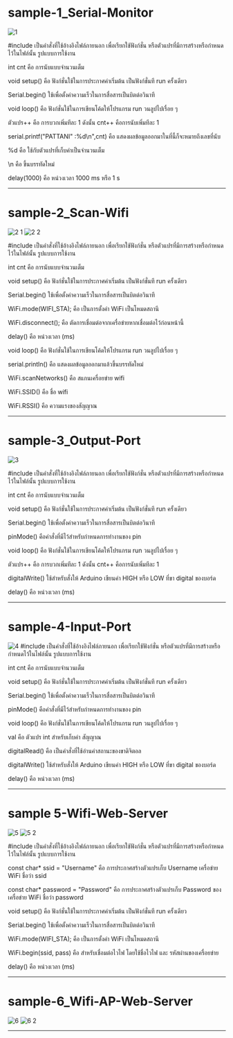 # sample-1_Serial-Monitor
![1](https://user-images.githubusercontent.com/98943425/153701608-0b9d78a3-f7a9-4be8-942d-acd927f777e4.png)

#include เป็นคำสั่งที่ใช้อ้างอิงไฟล์ภายนอก เพื่อเรียกใช้ฟังก์ชั่น หรือตัวแปรที่มีการสร้างหรือกำหนดไว้ในไฟล์นั้น รูปแบบการใช้งาน

int cnt คือ การนับแบบจำนวนเต็ม

void setup() คือ ฟังก์ชั่นใช้ในการประกาศค่าเริ่มต้น เป็นฟังก์ชั่นที run ครั้งเดียว

Serial.begin() ใช้เพื่อตั้งค่าความเร็วในการสื่อสารเป็นบิตต่อวินาที 

void loop()  คือ ฟังก์ชั่นใช้ในการเขียนโค้ดให้โปรแกรม run วนลูปไปเรื่อย ๆ

ตัวแปร++ คือ การบวกเพิ่มทีละ 1 ดังนั้น cnt++ คือการนับเพิ่มทีละ 1

serial.printf("PATTANI" :%d\n",cnt)  คือ แสดงผลข้อมูลออกมาในที่นี้ก็จะหมายถึงเลขที่นับ

%d คือ ใช้กับตัวแปรที่เก็บค่าเป็นจำนวนเต็ม 

\n คือ ขึ้นบรรทัดใหม่

delay(1000) คือ หน่วงเวลา 1000 ms หรือ 1 s

---

# sample-2_Scan-Wifi
![2 1](https://user-images.githubusercontent.com/98943425/153701628-537e7b56-6160-430d-a5ad-ada6c7ac47aa.png)
![2 2](https://user-images.githubusercontent.com/98943425/153701620-e064909f-ac86-43e7-a468-37c55fd9c3ab.png)

#include เป็นคำสั่งที่ใช้อ้างอิงไฟล์ภายนอก เพื่อเรียกใช้ฟังก์ชั่น หรือตัวแปรที่มีการสร้างหรือกำหนดไว้ในไฟล์นั้น รูปแบบการใช้งาน

int cnt คือ การนับแบบจำนวนเต็ม

void setup() คือ ฟังก์ชั่นใช้ในการประกาศค่าเริ่มต้น เป็นฟังก์ชั่นที run ครั้งเดียว

Serial.begin() ใช้เพื่อตั้งค่าความเร็วในการสื่อสารเป็นบิตต่อวินาที 


WiFi.mode(WIFI_STA);  คือ  เป็นการตั้งค่า WiFi เป็นโหมดสถานี

WiFi.disconnect();    คือ  ตัดการเชื่อมต่อจากเครื่อข่ายหากเชื่อมต่อไว้ก่อนหน้านี้

delay() คือ  หน่วงเวลา (ms) 

void loop()  คือ ฟังก์ชั่นใช้ในการเขียนโค้ดให้โปรแกรม run วนลูปไปเรื่อย ๆ

serial.println()  คือ แสดงผลข้อมูลออกมาแล้วขึ้นบรรทัดใหม่

WiFi.scanNetworks() คือ สแกนเครื่อยข่าย wifi

WiFi.SSID() คือ ชื่อ wifi

WiFi.RSSI() คือ ความแรงของสัญญาณ 

---

# sample-3_Output-Port
![3](https://user-images.githubusercontent.com/98943425/153701653-a2186aa3-749e-465d-a719-7c5f1c966923.png)    

#include เป็นคำสั่งที่ใช้อ้างอิงไฟล์ภายนอก เพื่อเรียกใช้ฟังก์ชั่น หรือตัวแปรที่มีการสร้างหรือกำหนดไว้ในไฟล์นั้น รูปแบบการใช้งาน

int cnt คือ การนับแบบจำนวนเต็ม

void setup() คือ ฟังก์ชั่นใช้ในการประกาศค่าเริ่มต้น เป็นฟังก์ชั่นที run ครั้งเดียว

Serial.begin() ใช้เพื่อตั้งค่าความเร็วในการสื่อสารเป็นบิตต่อวินาที 

pinMode() คือคำสั่งที่มีไว้สำหรับกำหนดการทำงานของ pin

void loop()  คือ ฟังก์ชั่นใช้ในการเขียนโค้ดให้โปรแกรม run วนลูปไปเรื่อย ๆ

ตัวแปร++ คือ การบวกเพิ่มทีละ 1 ดังนั้น cnt++ คือการนับเพิ่มทีละ 1

digitalWrite() ใช้สำหรับสั่งให้ Arduino เขียนค่า HIGH หรือ LOW ที่ขา digital ของบอร์ด

delay() คือ  หน่วงเวลา (ms) 

---

# sample-4-Input-Port
![4](https://user-images.githubusercontent.com/98943425/153701659-327e0dcc-7b16-483a-a9cf-d9c70eee069b.png)
#include เป็นคำสั่งที่ใช้อ้างอิงไฟล์ภายนอก เพื่อเรียกใช้ฟังก์ชั่น หรือตัวแปรที่มีการสร้างหรือกำหนดไว้ในไฟล์นั้น รูปแบบการใช้งาน

int cnt คือ การนับแบบจำนวนเต็ม

void setup() คือ ฟังก์ชั่นใช้ในการประกาศค่าเริ่มต้น เป็นฟังก์ชั่นที run ครั้งเดียว

Serial.begin() ใช้เพื่อตั้งค่าความเร็วในการสื่อสารเป็นบิตต่อวินาที 

pinMode() คือคำสั่งที่มีไว้สำหรับกำหนดการทำงานของ pin

void loop()  คือ ฟังก์ชั่นใช้ในการเขียนโค้ดให้โปรแกรม run วนลูปไปเรื่อย ๆ

val คือ ตัวแปร int สำหรับเก็บค่า สัญญาณ

digitalRead() คือ เป็นคำสั่งที่ใช้อ่านค่าสถานะของขาดิจิตอล

digitalWrite() ใช้สำหรับสั่งให้ Arduino เขียนค่า HIGH หรือ LOW ที่ขา digital ของบอร์ด

delay() คือ  หน่วงเวลา (ms) 


---

# sample 5-Wifi-Web-Server
![5](https://user-images.githubusercontent.com/98943425/153701663-4975b48e-4dd8-4cf3-9fc1-ef5bf6cede60.png)
![5 2](https://user-images.githubusercontent.com/98943425/153701665-8cbfa52e-cb03-4730-89d3-808435668f4b.png)

#include เป็นคำสั่งที่ใช้อ้างอิงไฟล์ภายนอก เพื่อเรียกใช้ฟังก์ชั่น หรือตัวแปรที่มีการสร้างหรือกำหนดไว้ในไฟล์นั้น รูปแบบการใช้งาน

const char* ssid = "Username" คือ การประกาศสร้างตัวแปรเก็บ Username เครื่อข่าย WiFi ชื่อว่า ssid 

const char* password = "Password" คือ การประกาศสร้างตัวแปรเก็บ Password ของเครื่อข่าย WiFi ชื่อว่า password

void setup() คือ ฟังก์ชั่นใช้ในการประกาศค่าเริ่มต้น เป็นฟังก์ชั่นที run ครั้งเดียว

Serial.begin() ใช้เพื่อตั้งค่าความเร็วในการสื่อสารเป็นบิตต่อวินาที 

WiFi.mode(WIFI_STA);  คือ  เป็นการตั้งค่า WiFi เป็นโหมดสถานี

WiFi.begin(ssid, pass) คือ สำหรับเชื่อมต่อไวไฟ โดยใช้ชื่อไวไฟ และ รหัสผ่านของเครื่อยข่าย

delay() คือ  หน่วงเวลา (ms) 

---

# sample-6_Wifi-AP-Web-Server
![6](https://user-images.githubusercontent.com/98943425/153701768-6590a70e-8b12-4db6-9eda-84f709791137.png)
![6 2](https://user-images.githubusercontent.com/98943425/153701771-ee7d1346-d494-4b04-b268-123175decffe.png)

---
